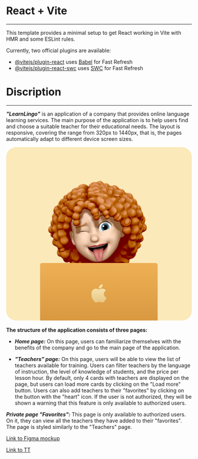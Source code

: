 # React + Vite
___
This template provides a minimal setup to get React working in Vite with HMR and some ESLint rules.

Currently, two official plugins are available:

- [@vitejs/plugin-react](https://github.com/vitejs/vite-plugin-react/blob/main/packages/plugin-react/README.md) uses [Babel](https://babeljs.io/) for Fast Refresh
- [@vitejs/plugin-react-swc](https://github.com/vitejs/vite-plugin-react-swc) uses [SWC](https://swc.rs/) for Fast Refresh
  

# Discription 
___
 ___"LearnLingo"___ is an application of a company that provides online language learning services. The main purpose of the application is to help users find and choose a suitable teacher for their educational needs. The layout is responsive, covering the range from 320px to 1440px, that is, the pages automatically adapt to different device screen sizes.
  
![LOGO](src/assets/images/bgrPicture-orange.png)

**The structure of the application consists of three pages:**

- ___Home page:___  On this page, users can familiarize themselves with the benefits of the company and go to the main page of the application.

- ___"Teachers" page:___ On this page, users will be able to view the list of teachers available for training. Users can filter teachers by the language of instruction, the level of knowledge of students, and the price per lesson hour. By default, only 4 cards with teachers are displayed on the page, but users can load more cards by clicking on the "Load more" button. Users can also add teachers to their "favorites" by clicking on the button with the "heart" icon. If the user is not authorized, they will be shown a warning that this feature is only available to authorized users.

___Private page "Favorites":___ This page is only available to authorized users. On it, they can view all the teachers they have added to their "favorites". The page is styled similarly to the "Teachers" page.

[Link to Figma mockup](https://www.figma.com/file/dewf5jVviSTuWMMyU3d8Mc/%D0%9F%D0%B5%D1%82-%D0%BF%D1%80%D0%BE%D1%94%D0%BA%D1%82-%D0%B4%D0%BB%D1%8F-%D0%9A%D0%A6?type=design&node-id=0-1&mode=design&t=jCmjSs9PeOjObYSc-0)

[Link to TT](https://docs.google.com/document/d/1ZB_MFgnnJj7t7OXtv5hESSwY6xRgVoACZKzgZczWc3Y/edit)
